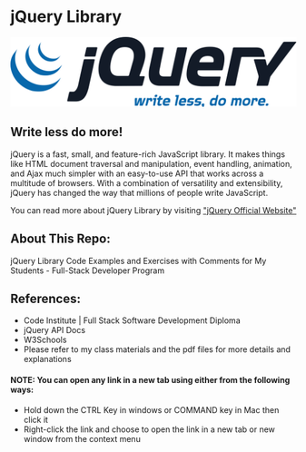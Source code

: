 
# jQuery Library
![alt text](https://github.com/anmarjarjees/fssd-jquery/blob/master/readme-images/jquery_logo.svg.png "jQuery Logo")
## Write less do more!
jQuery is a fast, small, and feature-rich JavaScript library. It makes things like HTML document traversal and manipulation, event handling, animation, and Ajax much simpler with an easy-to-use API that works across a multitude of browsers. With a combination of versatility and extensibility, jQuery has changed the way that millions of people write JavaScript.

You can read more about jQuery Library by visiting ["jQuery Official Website"](https://jquery.com/)

## About This Repo:
jQuery Library Code Examples and Exercises with Comments for My Students - Full-Stack Developer Program

## References:
- Code Institute | Full Stack Software Development Diploma
- jQuery API Docs
- W3Schools
- Please refer to my class materials and the pdf files for more details and explanations 

#### NOTE: You can open any link in a new tab using either from the following ways:
- Hold down the CTRL Key in windows or COMMAND key in Mac then click it
- Right-click the link and choose to open the link in a new tab or new window from the context menu
